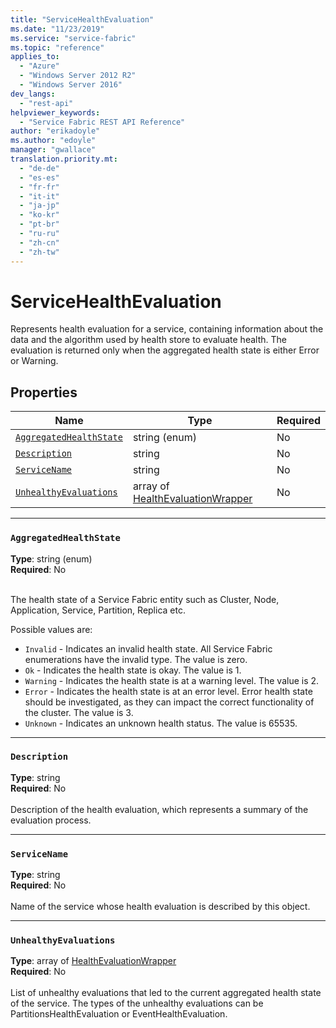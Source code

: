 ```yaml
---
title: "ServiceHealthEvaluation"
ms.date: "11/23/2019"
ms.service: "service-fabric"
ms.topic: "reference"
applies_to: 
  - "Azure"
  - "Windows Server 2012 R2"
  - "Windows Server 2016"
dev_langs: 
  - "rest-api"
helpviewer_keywords: 
  - "Service Fabric REST API Reference"
author: "erikadoyle"
ms.author: "edoyle"
manager: "gwallace"
translation.priority.mt: 
  - "de-de"
  - "es-es"
  - "fr-fr"
  - "it-it"
  - "ja-jp"
  - "ko-kr"
  - "pt-br"
  - "ru-ru"
  - "zh-cn"
  - "zh-tw"
---
```

# ServiceHealthEvaluation

Represents health evaluation for a service, containing information about the data and the algorithm used by health store to evaluate health. The evaluation is returned only when the aggregated health state is either Error or Warning.

## Properties
| Name | Type | Required |
| --- | --- | --- |
| [`AggregatedHealthState`](#aggregatedhealthstate) | string (enum) | No |
| [`Description`](#description) | string | No |
| [`ServiceName`](#servicename) | string | No |
| [`UnhealthyEvaluations`](#unhealthyevaluations) | array of [HealthEvaluationWrapper](sfclient-v70-model-healthevaluationwrapper.md) | No |

____
### `AggregatedHealthState`
__Type__: string (enum) <br/>
__Required__: No<br/>
<br/>


The health state of a Service Fabric entity such as Cluster, Node, Application, Service, Partition, Replica etc.

Possible values are: 

  - `Invalid` - Indicates an invalid health state. All Service Fabric enumerations have the invalid type. The value is zero.
  - `Ok` - Indicates the health state is okay. The value is 1.
  - `Warning` - Indicates the health state is at a warning level. The value is 2.
  - `Error` - Indicates the health state is at an error level. Error health state should be investigated, as they can impact the correct functionality of the cluster. The value is 3.
  - `Unknown` - Indicates an unknown health status. The value is 65535.



____
### `Description`
__Type__: string <br/>
__Required__: No<br/>
<br/>
Description of the health evaluation, which represents a summary of the evaluation process.

____
### `ServiceName`
__Type__: string <br/>
__Required__: No<br/>
<br/>
Name of the service whose health evaluation is described by this object.

____
### `UnhealthyEvaluations`
__Type__: array of [HealthEvaluationWrapper](sfclient-v70-model-healthevaluationwrapper.md) <br/>
__Required__: No<br/>
<br/>
List of unhealthy evaluations that led to the current aggregated health state of the service. The types of the unhealthy evaluations can be PartitionsHealthEvaluation or EventHealthEvaluation.
